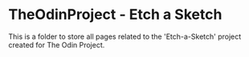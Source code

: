 # TheOdinProject - Etch a Sketch
This is a folder to store all pages related to the 'Etch-a-Sketch' project created for The Odin Project.